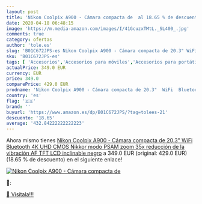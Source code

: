 ```yaml
---
layout: post
title: 'Nikon Coolpix A900 - Cámara compacta de  al 18.65 % de descuento'
date: 2020-04-18 06:48:15
image: 'https://m.media-amazon.com/images/I/41GcuzxTMtL._SL400_.jpg'
comments: true
category: ofertas
author: 'tole.es'
slug: 'B01C672JPS-es Nikon Coolpix A900 - Cámara compacta de 20.3" WiFi...'
sku: 'B01C672JPS-es'
tags: [ 'Accesorios','Accesorios para móviles','Accesorios para portátiles y netbooks','Accesorios para teclados y ratones','Adaptadores de red','Adaptadores de red USB','Alfombrillas de ratón','Antenas de red','Auriculares para equipo de audio','Auriculares y accesorios','Cargadores y adaptadores para portátiles y netbooks','Cargadores y bases de carga para portátiles y netbooks','Comunicación móvil y accesorios','Dispositivos de red','Electrónica','Fundas y carcasas para teléfonos móviles','Informática','Móviles','Móviles y smartphones libres','Teclados, ratones y periféricos de entrada','bluetooth','nikon','wifi', ]
actualPrice: 349.0 EUR
currency: EUR
price: 349.0
comparePrice: 429.0 EUR
prodname: 'Nikon Coolpix A900 - Cámara compacta de 20.3"  WiFi  Bluetooth  4K UHD  CMOS  Nikkor  modo PSAM  zoom 35x  reducción de la vibración  AF  TFT LCD inclinable  negro'
country: 'es'
flag: '🇪🇸'
brand: ''
buyurl: 'https://www.amazon.es/dp/B01C672JPS/?tag=tolees-21'
descuento: '18.65'
average: '432.84222222222223'
---
```


Ahora mismo tienes [Nikon Coolpix A900 - Cámara compacta de 20.3"  WiFi  Bluetooth  4K UHD  CMOS  Nikkor  modo PSAM  zoom 35x  reducción de la vibración  AF  TFT LCD inclinable  negro](https://www.amazon.es/dp/B01C672JPS/?tag=tolees-21) a 349.0 EUR (original: 429.0 EUR) (18.65 %  de descuento) en el siguiente enlace!

[![Nikon Coolpix A900 - Cámara compacta de ](https://m.media-amazon.com/images/I/41GcuzxTMtL._SL400_.jpg)](https://www.amazon.es/dp/B01C672JPS/?tag=tolees-21)

🔎:


[🛒 Visítala!!!](https://www.amazon.es/dp/B01C672JPS/?tag=tolees-21)
